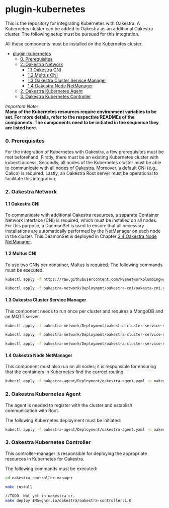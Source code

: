 # plugin-kubernetes

This is the repository for integrating Kubernetes with Oakestra. A Kubernetes cluster can be added to Oakestra as an additional Oakestra cluster. The following setup must be pursued for this integration.

All these components must be installed on the Kubernetes cluster.

   

- [plugin-kubernetes](#plugin-kubernetes)
    - [0. Prerequisites](#0-prerequisites)
    - [2. Oakestra Network](#2-oakestra-network)
      - [1.1 Oakestra CNI](#11-oakestra-cni)
      - [1.2 Multus CNI](#12-multus-cni)
      - [1.3 Oakestra Cluster Service Manager](#13-oakestra-cluster-service-manager)
      - [1.4 Oakestra Node NetManager](#14-oakestra-node-netmanager)
    - [2. Oakestra Kubernetes Agent](#2-oakestra-kubernetes-agent)
    - [3. Oakestra Kubernetes Controller](#3-oakestra-kubernetes-controller)



*Important Note:*\
**Many of the Kubernetes resources require environment variables to be set. For more details, refer to the respective READMEs of the components. The components need to be initiated in the sequence they are listed here.**

### 0. Prerequisites
For the integration of Kubernetes with Oakestra, a few prerequisites must be met beforehand. Firstly, there must be an existing Kubernetes cluster with kubectl access. Secondly, all nodes of the Kubernetes cluster must be able to communicate with all nodes of [Oakestra](https://github.com/oakestra). Moreover, a default CNI (e.g., Calico) is required. Lastly, an Oakestra Root server must be operational to facilitate this integration.


### 2. Oakestra Network

#### 1.1 Oakestra CNI
To communicate with additional Oakestra resources, a separate Container Network Interface (CNI) is required, which must be installed on all nodes. For this purpose, a DaemonSet is used to ensure that all necessary installations are automatically performed by the NetManager on each node in the cluster. This DeamonSet is deployed in Chapter [3.4 Oakestra Node NetManager](#34-oakestra-node-netmanager).

#### 1.2 Multus CNI
To use two CNIs per container, Multus is required. The following commands must be executed:


```bash
kubectl apply -f https://raw.githubusercontent.com/k8snetworkplumbingwg/multus-cni/master/deployments/multus-daemonset.yml

kubectl apply -f oakestra-network/Deployment/oakestra-cni/oakesta-cni.yaml -n oakestra-system
```


#### 1.3 Oakestra Cluster Service Manager
This component needs to run once per cluster and requires a MongoDB and an MQTT server.


```bash
kubectl apply -f oakestra-network/Deployment/oakestra-cluster-service-manager/mosquitto/ -n oakestra-system

kubectl apply -f oakestra-network/Deployment/oakestra-cluster-service-manager/mongodb/ -n oakestra-system

kubectl apply -f oakestra-network/Deployment/oakestra-cluster-service-manager/oakestra-cluster-service-manager.yaml -n oakestra-system
```

#### 1.4 Oakestra Node NetManager
This component must also run on all nodes; it is responsible for ensuring that the containers in Kubernetes find the correct routing.

```bash
kubectl apply -f oakestra-agent/Deployment/oakestra-agent.yaml -n oakestra-system
```


### 2. Oakestra Kubernetes Agent
The agent is needed to register with the cluster and establish communication with Root.

The following Kubernetes deployment must be initiated:


```bash
kubectl apply -f oakestra-agent/Deployment/oakestra-agent.yaml -n oakestra-system
```


### 3. Oakestra Kubernetes Controller
This controller-manager is responsible for deploying the appropriate resources in Kubernetes for Oakestra.

The following commands must be executed:

```bash
cd oakestra-controller-manager

make install

//TODO  Not yet in oakestra cr.
make deploy IMG=ghcr.io/oakestra/oakestra-controller:1.0 
```